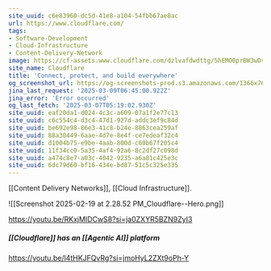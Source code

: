 ```yaml
---
site_uuid: c6e83960-dc5d-41e8-a104-54fbb67ae8ac
url: https://www.cloudflare.com/
tags:
- Software-Development
- Cloud-Infrastructure
- Content-Delivery-Network
image: https://cf-assets.www.cloudflare.com/dzlvafdwdttg/5hEMO0prBW3wDvchZU0iBZ/8e05bb4c55f8906e58d09dbc861c0f22/CF_logo_horizontal_singlecolor_wht.svg
site_name: Cloudflare
title: 'Connect, protect, and build everywhere'
og_screenshot_url: https://og-screenshots-prod.s3.amazonaws.com/1366x768/80/false/a6ad87b96b6f44b6b903d3db0d28b0f75e62c6ec246afd9e218723c6168baad3.jpeg
jina_last_request: '2025-03-09T06:45:00.922Z'
jina_error: 'Error occurred'
og_last_fetch: '2025-03-07T05:19:02.930Z'
site_uuid: eaf20da1-d024-4c3c-a609-07a1f2e77c13
site_uuid: c6c554c4-d3c4-47d1-927d-addc3ef9c84d
site_uuid: be692e98-86e3-41c8-b24e-8863cea259af
site_uuid: 88a30449-6aae-4d7e-8e4f-ce7edeaf32c4
site_uuid: d1004b75-e9be-4aab-800d-c60b67f205c4
site_uuid: 11f34cc0-5a35-4af4-92a6-8c2df27c098d
site_uuid: a474c8e7-a03c-4042-9235-a6a81c425e3c
site_uuid: 6dc79d60-bf16-434e-bd87-51c5c325e335
---
```

[[Content Delivery Networks]], [[Cloud Infrastructure]]. 

![[Screenshot 2025-02-19 at 2.28.52 PM_Cloudflare--Hero.png]]

https://youtu.be/RKxjMIDCwS8?si=ja0ZXYR5BZN9ZyI3

##### [[Cloudflare]] has an [[Agentic AI]] platform

https://youtu.be/l4tHKJFQvRg?si=jmoHyL2ZXt9oPh-Y
